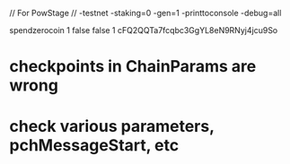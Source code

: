 // For PowStage
//
-testnet -staking=0  -gen=1 -printtoconsole -debug=all

spendzerocoin 1 false false 1 cFQ2QQTa7fcqbc3GgYL8eN9RNyj4jcu9So

# checkpoints in ChainParams are wrong
# check various parameters, pchMessageStart, etc